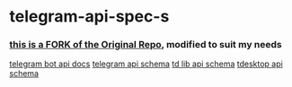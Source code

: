 # telegram-api-spec-s

### [this is a FORK of the Original Repo](https://github.com/PaulSonOfLars/telegram-bot-api-spec), modified to suit my needs


[telegram bot api docs](https://core.telegram.org/bots/api)
[telegram api schema](https://core.telegram.org/schema)
[td lib api schema](https://github.com/tdlib/td/raw/master/td/generate/scheme/telegram_api.tl)
[tdesktop api schema](https://github.com/telegramdesktop/tdesktop/raw/dev/Telegram/Resources/tl/api.tl)
